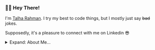 ### 👋🏼 Hey There!

I'm [Talha Rahman](https://www.linkedin.com/in/talha-rahman). I try my best to code things, but I mostly just say ~~bad~~ jokes.

Supposedly, it's a pleasure to connect with me on Linkedin 😎

<details>
<summary>Expand: About Me...</summary>
<p>

```javascript
const Talha = {
  languages: [Kotlin, Java, Python, Swift, C++, Javascript, HTML, CSS, SQL],
  technologies: [ReactJS, NodeJS, Git, Linux],
};
```
</p>
</details>
